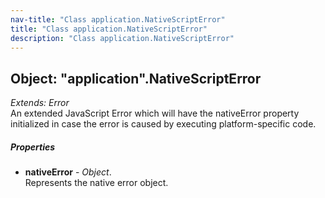 ```yaml
---
nav-title: "Class application.NativeScriptError"
title: "Class application.NativeScriptError"
description: "Class application.NativeScriptError"
---
```

## Object: "application".NativeScriptError  
_Extends:_ _Error_  
An extended JavaScript Error which will have the nativeError property initialized in case the error is caused by executing platform-specific code.

##### Properties
 - **nativeError** - _Object_.    
  Represents the native error object.